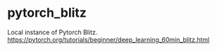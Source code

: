 # pytorch_blitz
Local instance of Pytorch Blitz. https://pytorch.org/tutorials/beginner/deep_learning_60min_blitz.html
